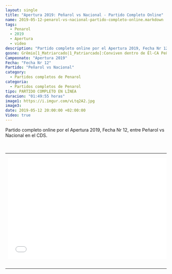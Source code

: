 ```yaml
---
layout: single
title: "Apertura 2019: Peñarol vs Nacional - Partido Completo Online"
name: 2019-05-12-penarol-vs-nacional-partido-completo-online.markdown
tags:
  - Penarol
  - 2019
  - Apertura
  - video
description: "Partido completo online por el Apertura 2019, Fecha Nr 12, Peñarol vs Nacional en el CDS"
gosne: Grêmio[1_Matriarcado|1_Patriarcado]:Conviven dentro de Êl-CA Peñarol
Campeonato: "Apertura 2019"
Fecha: "Fecha Nr 12"
Partido: "Peñarol vs Nacional"
category:
  - Partidos completos de Penarol
categoria:
  - Partidos completos de Penarol
tipo: PARTIDO COMPLETO EN LÍNEA
duracion: "01:49:55 horas"
image1: https://i.imgur.com/vLtq2A2.jpg
image3:
date: 2019-05-12 20:00:00 +02:00:00
Video: true
---
```


Partido completo online por el Apertura 2019, Fecha Nr 12, entre Peñarol vs Nacional en el CDS.

<br>

<center>
<table>
<tbody>
  <tr>
<td style="padding: 0px;border-bottom: 0px;" height="13" width="21" background="{{ site.url }}/{{ site.baseurl }}/assets/images/12421152032.png"></td>
<td style="padding: 0px;border-bottom: 0px;" height="13" background="{{ site.url }}/{{ site.baseurl }}/assets/images/55452124552.png"></td>
<td style="padding: 0px;border-bottom: 0px;" height="13" width="21" background="{{ site.url }}/{{ site.baseurl }}/assets/images/45454787.png"></td>
  </tr>
  <tr>
<td style="padding: 0px;border-bottom: 0px;" width="21" background="{{ site.url }}/{{ site.baseurl }}/assets/images/21210212120.png"></td>
<td>
	<div id="media">
		<iframe width="560" height="315" src="//ok.ru/videoembed/1275780401843" frameborder="0" allow="autoplay" allowfullscreen></iframe>
	</div>
</td>
<td style="padding: 0px;border-bottom: 0px;" width="21" background="{{ site.url }}{{ site.baseurl }}/assets/images/203233451.png"></td>
  </tr>

  <tr>
<td style="padding: 0px;border-bottom: 0px;" height="17" width="21" background="{{ site.url }}/{{ site.baseurl }}/assets/images/23121542.png"></td>
<td style="padding: 0px;border-bottom: opx;" height="17" background="{{ site.url }}/{{ site.baseurl }}/assets/images/12345456.png"></td>
<td style="padding: 0px;border-bottom: opx;" height="25" width="21" background="{{ site.url }}/{{ site.baseurl }}/assets/images/2656564.png"></td>
  </tr>
</tbody>
</table>
</center>

<br>

<!--<span style="color:yellow;">grabado con - </span> <a href="http://ffmpeg.org"><img src="{{ site.url }}/images/ffmpeg.png" width="55" style="border:1px solid green;"></a>-->
